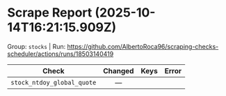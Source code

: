 # Scrape Report (2025-10-14T16:21:15.909Z)

Group: `stocks`  |  Run: https://github.com/AlbertoRoca96/scraping-checks-scheduler/actions/runs/18503140419

| Check | Changed | Keys | Error |
|---|:---:|:--|:--|
| `stock_ntdoy_global_quote` | — |  |  |
